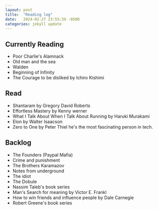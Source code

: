 ```yaml
---
layout: post
title:  "Reading log"
date:   2024-02-27 23:55:39 -0500
categories: jekyll update
---
```



## Currently Reading

* Poor Charlie's Alamnack
* Old man and the sea
* Walden
* Beginning of Infinity
* The Courage to be disliked by Ichiro Kishimi

## Read

* Shantaram by Gregory David Roberts
* Effortless Mastery by Kenny werner
* What I Talk About When I Talk About Running by Haruki Murakami
* Elon by Walter Isaacson
* Zero to One by Peter Thiel
    he's the most fascinating person in tech.



## Backlog

* The Founders (Paypal Mafia)
* Crime and punishment
* The Brothers Karamazov
* Notes from underground
* The idiot
* The Dobule
* Nassim Taleb's book series
* Man's Search for meaning by Victor E. Frankl
* How to win friends and influence people by Dale Carnegie
* Robert Greene's book series
